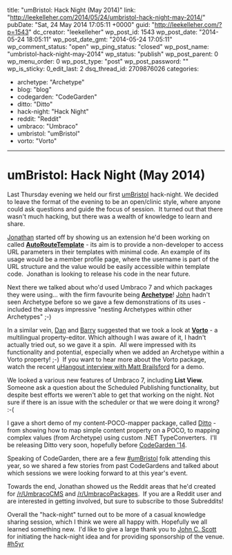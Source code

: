 title: "umBristol: Hack Night (May 2014)"
link: "http://leekelleher.com/2014/05/24/umbristol-hack-night-may-2014/"
pubDate: "Sat, 24 May 2014 17:05:11 +0000"
guid: "http://leekelleher.com/?p=1543"
dc_creator: "leekelleher"
wp_post_id: 1543
wp_post_date: "2014-05-24 18:05:11"
wp_post_date_gmt: "2014-05-24 17:05:11"
wp_comment_status: "open"
wp_ping_status: "closed"
wp_post_name: "umbristol-hack-night-may-2014"
wp_status: "publish"
wp_post_parent: 0
wp_menu_order: 0
wp_post_type: "post"
wp_post_password: ""
wp_is_sticky: 0_edit_last: 2
dsq_thread_id: 2709876026
categories:
  - archetype: "Archetype"
  - blog: "blog"
  - codegarden: "CodeGarden"
  - ditto: "Ditto"
  - hack-night: "Hack Night"
  - reddit: "Reddit"
  - umbraco: "Umbraco"
  - umbristol: "umBristol"
  - vorto: "Vorto"

---

# umBristol: Hack Night (May 2014)

Last Thursday evening we held our first <a href="http://umbristol.co.uk/">umBristol</a> hack-night. We decided to leave the format of the evening to be an open/clinic style, where anyone could ask questions and guide the focus of session.  It turned out that there wasn't much hacking, but there was a wealth of knowledge to learn and share.

<a href="https://twitter.com/JoniffRichards">Jonathan</a> started off by showing us an extension he'd been working on called <a href="http://www.mayflymedia.co.uk/about-us/tech-breakfast/auto-route-template/"><strong>AutoRouteTemplate</strong></a> - its aim is to provide a non-developer to access URL parameters in their templates with minimal code. An example of its usage would be a member profile page, where the username is part of the URL structure and the value would be easily accessible within template code.  Jonathan is looking to release his code in the near future.

Next there we talked about who'd used Umbraco 7 and which packages they were using... with the firm favourite being <a href="http://our.umbraco.org/projects/backoffice-extensions/archetype"><strong>Archetype</strong></a>! <a href="https://twitter.com/johncscott">John</a> hadn't seen Archetype before so we gave a few demonstrations of its uses - included the always impressive "nesting Archetypes within other Archetypes" ;-)

In a similar vein, <a href="https://twitter.com/iomisolutions">Dan</a> and <a href="https://twitter.com/barryfogarty">Barry</a> suggested that we took a look at <a href="http://our.umbraco.org/projects/backoffice-extensions/vorto"><strong>Vorto</strong></a> - a multilingual property-editor. Which although I was aware of it, I hadn't actually tried out, so we gave it a spin.  All were impressed with its functionality and potential, especially when we added an Archetype within a Vorto property! ;-)  If you want to hear more about the Vorto package, watch the recent <a href="https://www.youtube.com/watch?v=fC-Xhj1HnnU">uHangout interview with Matt Brailsford</a> for a demo.

We looked a various new features of Umbraco 7, including <strong>List View.</strong>  Someone ask a question about the Scheduled Publishing functionality, but despite best efforts we weren't able to get that working on the night. Not sure if there is an issue with the scheduler or that we were doing it wrong? :-(

I gave a short demo of my content-POCO-mapper package, called <a href="https://github.com/leekelleher/umbraco-ditto">Ditto</a> - from showing how to map simple content property on a POCO, to mapping complex values (from Archetype) using custom .NET TypeConverters.  I'll be releasing Ditto very soon, hopefully before <a href="http://codegarden14.com/">CodeGarden '14</a>.

Speaking of CodeGarden, there are a few <a href="https://twitter.com/umBristol">#umBristol</a> folk attending this year, so we shared a few stories from past CodeGardens and talked about which sessions we were looking forward to at this year's event.

Towards the end, Jonathan showed us the Reddit areas that he'd created for <a href="http://www.reddit.com/r/UmbracoCMS/">/r/UmbracoCMS</a> and <a href="http://www.reddit.com/r/UmbracoPackages/">/r/UmbracoPackages</a>.  If you are a Reddit user and are interested in getting involved, but sure to subscribe to those Subreddits!

Overall the "hack-night" turned out to be more of a casual knowledge sharing session, which I think we were all happy with. Hopefully we all learned something new.  I'd like to give a large thank you to <a href="https://twitter.com/johncscott">John C. Scott</a> for initiating the hack-night idea and for providing sponsorship of the venue. <a href="http://h5yr.com/">#h5yr</a>